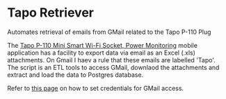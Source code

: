 # Tapo Retriever

Automates retrieval of emails from GMail related to the Tapo P-110 Plug

The [Tapo P-110 Mini Smart Wi-Fi Socket, Power Monitoring](https://www.tapo.com/uk/product/smart-plug/tapo-p110/) mobile application has a facility to export data via email as an Excel (.xls) attachments. On Gmail I haev a rule that these emails are labelled 'Tapo'. The script is an ETL tools to access GMail, downlaod the attachments and extract and load the data to Postgres database.

Refer to [this page](https://developers.google.com/gmail/api/quickstart/python) on how to set credentials for GMail access.
